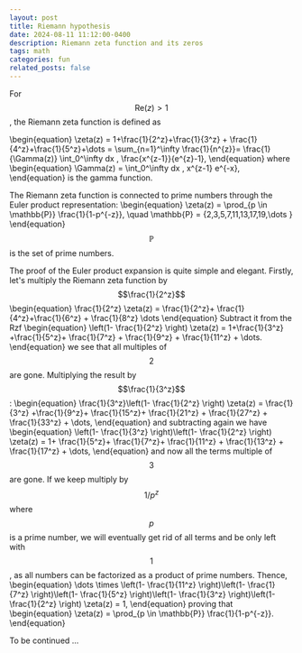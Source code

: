 ```yaml
---
layout: post
title: Riemann hypothesis
date: 2024-08-11 11:12:00-0400
description: Riemann zeta function and its zeros
tags: math
categories: fun
related_posts: false
---
```


For $$ \mathrm{Re}(z)>1 $$, the Riemann zeta function is defined as

\begin{equation}
\zeta(z) = 1+\frac{1}{2^z}+\frac{1}{3^z} + \frac{1}{4^z}+\frac{1}{5^z}+\dots = \sum\_{n=1}^\infty \frac{1}{n^{z}}= \frac{1}{\Gamma(z)} \int_0^\infty dx \, \frac{x^{z-1}}{e^{z}-1},
\end{equation}
where
\begin{equation}
\Gamma(z) = \int_0^\infty dx \, x^{z-1} e^{-x},
\end{equation}
is the gamma function.

The Riemann zeta function is connected to prime numbers through the Euler product representation:
\begin{equation}
\zeta(z) = \prod\_{p \in \mathbb{P}} \frac{1}{1-p^{-z}}, \quad \mathbb{P} = \{2,3,5,7,11,13,17,19,\dots \}
\end{equation}
$$ \mathbb{P} $$ is the set of prime numbers.

The proof of the Euler product expansion is quite simple and elegant.
Firstly, let's multiply the Riemann zeta function by $$\frac{1}{2^z}$$
\begin{equation}
\frac{1}{2^z} \zeta(z) = \frac{1}{2^z}+ \frac{1}{4^z}+\frac{1}{6^z} + \frac{1}{8^z} \dots
\end{equation}
Subtract it from the Rzf
\begin{equation}
\left(1- \frac{1}{2^z} \right) \zeta(z) = 1+\frac{1}{3^z} +\frac{1}{5^z}+ \frac{1}{7^z} + \frac{1}{9^z} + \frac{1}{11^z} + \dots.
\end{equation}
we see that all multiples of $$2$$ are gone.
Multiplying the result by $$\frac{1}{3^z}$$:
\begin{equation}
\frac{1}{3^z}\left(1- \frac{1}{2^z} \right) \zeta(z) = \frac{1}{3^z} +\frac{1}{9^z}+ \frac{1}{15^z}+ \frac{1}{21^z} + \frac{1}{27^z} + \frac{1}{33^z} + \dots,
\end{equation}
and subtracting again we have
\begin{equation}
\left(1- \frac{1}{3^z} \right)\left(1- \frac{1}{2^z} \right) \zeta(z) = 1+ \frac{1}{5^z}+ \frac{1}{7^z}+ \frac{1}{11^z} + \frac{1}{13^z} + \frac{1}{17^z} + \dots,
\end{equation}
and now all the terms multiple of $$3$$ are gone.
If we keep multiply by $$1/p^z$$ where $$p$$ is a prime number, we will eventually get rid of all terms and be only left with $$1$$, as all numbers can be factorized as a product of prime numbers. Thence,
\begin{equation}
\dots \times \left(1- \frac{1}{11^z} \right)\left(1- \frac{1}{7^z} \right)\left(1- \frac{1}{5^z} \right)\left(1- \frac{1}{3^z} \right)\left(1- \frac{1}{2^z} \right) \zeta(z) = 1,
\end{equation}
proving that
\begin{equation}
\zeta(z) = \prod\_{p \in \mathbb{P}} \frac{1}{1-p^{-z}}.
\end{equation}

To be continued ...
